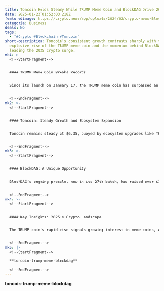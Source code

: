 ```yaml
---
title: Toncoin Holds Steady While TRUMP Meme Coin and BlockDAG Drive 2025 Crypto Rally
date: 2025-01-23T01:52:03.218Z
featuredimage: https://crypto.news/app/uploads/2024/02/crypto-news-BlockDAG-launching-2m-giveaway-as-Meme-Kombat-hits-0.279-in-presale04.webp
categoria: Business
deals: No
tags:
  - "#Crypto #Blockchain #Toncoin"
short-description: Toncoin’s consistent growth contrasts sharply with the
  explosive rise of the TRUMP meme coin and the momentum behind BlockDAG, both
  leading the 2025 crypto surge.
mk1: >-
  <!--StartFragment-->


  #### TRUMP Meme Coin Breaks Records


  Since its launch on January 17, the TRUMP meme coin has surpassed an $11 billion market cap on Solana, supported by Donald Trump’s public endorsement. With 80% of its total supply held by Trump-affiliated entities, its unique branding has fueled rapid adoption despite initial skepticism.


  <!--EndFragment-->
mk2: >-
  <!--StartFragment-->


  #### Toncoin: Steady Growth and Ecosystem Expansion


  Toncoin remains steady at $6.35, buoyed by ecosystem upgrades like TON Storage, which introduces decentralized file storage. Increased whale activity has also pushed transaction volumes to $8.75 billion, solidifying its position as a reliable player in the crypto market.


  <!--EndFragment-->
mk3: >-
  <!--StartFragment-->


  #### BlockDAG: A Unique Opportunity


  BlockDAG’s ongoing presale, now in its 27th batch, has raised over $182.5 million, offering a 2380% ROI so far. With a limited-time 10% USDT cashback program, participants can grow holdings without additional costs. Strategic initiatives, including partnerships and global hackathons, underscore BlockDAG’s focus on scalability and innovation.


  <!--EndFragment-->
mk4: >-
  <!--StartFragment-->


  #### Key Insights: 2025’s Crypto Landscape


  The TRUMP coin’s rapid rise signals growing interest in meme coins, while Toncoin’s ecosystem enhancements attract long-term investors. BlockDAG’s unique cashback program and presale opportunity make it a standout for those seeking innovative and rewarding investments.


  <!--EndFragment-->
mk5: |-
  <!--StartFragment-->

  **toncoin-trump-meme-blockdag**

  <!--EndFragment-->
---
```

<!--StartFragment-->

**toncoin-trump-meme-blockdag**

<!--EndFragment-->